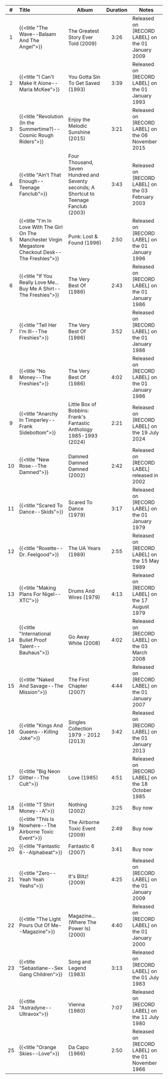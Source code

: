 | #  | Title                                                                                                  | Album                                                                                  | Duration | Notes                                              |
|:--:|:-------------------------------------------------------------------------------------------------------|----------------------------------------------------------------------------------------|:--------:|----------------------------------------------------|
| 1  | {{<title "The Wave--Balaam And The Angel">}}                                                           | The Greatest Story Ever Told (2009)                                                    |   3:26   | Released on [RECORD LABEL] on the 01 January 2009  |
| 2  | {{<title "I Can't Make It Alone--Maria McKee">}}                                                       | You Gotta Sin To Get Saved (1993)                                                      |   3:39   | Released on [RECORD LABEL] on the 01 January 1993  |
| 3  | {{<title "Revolution (In the Summertime?)--Cosmic Rough Riders">}}                                     | Enjoy the Melodic Sunshine (2015)                                                      |   3:21   | Released on [RECORD LABEL] on the 06 November 2015 |
| 4  | {{<title "Ain't That Enough--Teenage Fanclub">}}                                                       | Four Thousand, Seven Hundred and Seventy seconds; A Shortcut to Teenage Fanclub (2003) |   3:43   | Released on [RECORD LABEL] on the 03 February 2003 |
| 5  | {{<title "I'm In Love With The Girl On The Manchester Virgin Megastore Checkout Desk--The Freshies">}} | Punk: Lost & Found (1996)                                                              |   2:50   | Released on [RECORD LABEL] on the 01 January 1996  |
| 6  | {{<title "If You Really Love Me... Buy Me A Shirt--The Freshies">}}                                    | The Very Best Of (1986)                                                                |   2:43   | Released on [RECORD LABEL] on the 01 January 1986  |
| 7  | {{<title "Tell Her I'm Ill--The Freshies">}}                                                           | The Very Best Of (1986)                                                                |   3:52   | Released on [RECORD LABEL] on the 01 January 1986  |
| 8  | {{<title "No Money--The Freshies">}}                                                                   | The Very Best Of (1986)                                                                |   4:02   | Released on [RECORD LABEL] on the 01 January 1986  |
| 9  | {{<title "Anarchy In Timperley--Frank Sidebottom">}}                                                   | Little Box of Bobbins: Frank's Fantastic Anthology 1985-1993 (2024)                    |   2:21   | Released on [RECORD LABEL] on the 19 July 2024     |
| 10 | {{<title "New Rose--The Damned">}}                                                                     | Damned Damned Damned (2002)                                                            |   2:42   | Released on [RECORD LABEL] released in 2002        |
| 11 | {{<title "Scared To Dance--Skids">}}                                                                   | Scared To Dance (1979)                                                                 |   3:17   | Released on [RECORD LABEL] on the 01 January 1979  |
| 12 | {{<title "Roxette--Dr. Feelgood">}}                                                                    | The UA Years (1989)                                                                    |   2:55   | Released on [RECORD LABEL] on the 15 May 1989      |
| 13 | {{<title "Making Plans For Nigel--XTC">}}                                                              | Drums And Wires (1979)                                                                 |   4:13   | Released on [RECORD LABEL] on the 17 August 1979   |
| 14 | {{<title "International Bullet Proof Talent--Bauhaus">}}                                               | Go Away White (2008)                                                                   |   4:02   | Released on [RECORD LABEL] on the 03 March 2008    |
| 15 | {{<title "Naked And Savage--The Mission">}}                                                            | The First Chapter (2007)                                                               |   4:44   | Released on [RECORD LABEL] on the 01 January 2007  |
| 16 | {{<title "Kings And Queens--Killing Joke">}}                                                           | Singles Collection 1979 - 2012 (2013)                                                  |   3:42   | Released on [RECORD LABEL] on the 01 January 2013  |
| 17 | {{<title "Big Neon Glitter--The Cult">}}                                                               | Love (1985)                                                                            |   4:51   | Released on [RECORD LABEL] on the 18 October 1985  |
| 18 | {{<title "T Shirt Money--A">}}                                                                         | Nothing (2002)                                                                         |   3:25   | Buy now                                            |
| 19 | {{<title "This Is Nowhere--The Airborne Toxic Event">}}                                                | The Airborne Toxic Event (2009)                                                        |   2:49   | Buy now                                            |
| 20 | {{<title "Fantastic 6--Alphabeat">}}                                                                   | Fantastic 6 (2007)                                                                     |   3:41   | Buy now                                            |
| 21 | {{<title "Zero--Yeah Yeah Yeahs">}}                                                                    | It's Blitz! (2009)                                                                     |   4:25   | Released on [RECORD LABEL] on the 01 January 2009  |
| 22 | {{<title "The Light Pours Out Of Me--Magazine">}}                                                      | Magazine... (Where The Power Is) (2000)                                                |   4:40   | Released on [RECORD LABEL] on the 01 January 2000  |
| 23 | {{<title "Sebastiane--Sex Gang Children">}}                                                            | Song and Legend (1983)                                                                 |   3:13   | Released on [RECORD LABEL] on the 01 July 1983     |
| 24 | {{<title "Astradyne--Ultravox">}}                                                                      | Vienna (1980)                                                                          |   7:07   | Released on [RECORD LABEL] on the 11 July 1980     |
| 25 | {{<title "Orange Skies--Love">}}                                                                       | Da Capo (1966)                                                                         |   2:50   | Released on [RECORD LABEL] on the 01 November 1966 |
